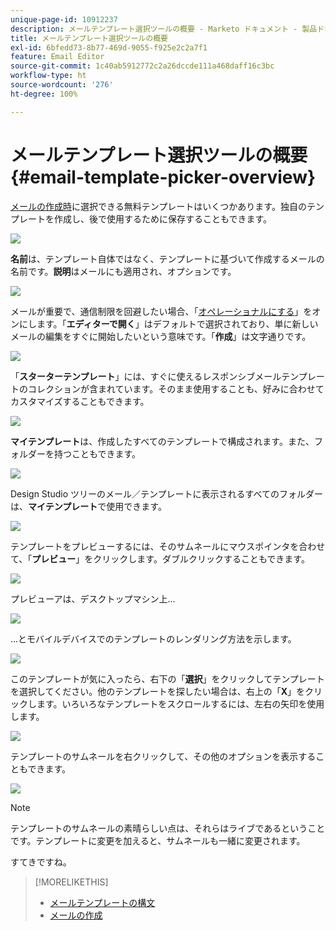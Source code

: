 ```yaml
---
unique-page-id: 10912237
description: メールテンプレート選択ツールの概要 - Marketo ドキュメント - 製品ドキュメント
title: メールテンプレート選択ツールの概要
exl-id: 6bfedd73-8b77-469d-9055-f925e2c2a7f1
feature: Email Editor
source-git-commit: 1c40ab5912772c2a26dccde111a468daff16c3bc
workflow-type: ht
source-wordcount: '276'
ht-degree: 100%

---
```


# メールテンプレート選択ツールの概要 {#email-template-picker-overview}

[メールの作成時](/help/marketo/product-docs/email-marketing/general/creating-an-email/create-an-email.md)に選択できる無料テンプレートはいくつかあります。独自のテンプレートを作成し、後で使用するために保存することもできます。

![](assets/email-template-picker-overview-1.png)

**名前**&#x200B;は、テンプレート自体ではなく、テンプレートに基づいて作成するメールの名前です。**説明**&#x200B;はメールにも適用され、オプションです。

![](assets/two-2.png)

メールが重要で、通信制限を回避したい場合、「[オペレーショナルにする](/help/marketo/product-docs/email-marketing/general/functions-in-the-editor/make-an-email-operational.md)」をオンにします。「**エディターで開く**」はデフォルトで選択されており、単に新しいメールの編集をすぐに開始したいという意味です。「**作成**」は文字通りです。

![](assets/three-2.png)

「**スターターテンプレート**」には、すぐに使えるレスポンシブメールテンプレートのコレクションが含まれています。そのまま使用することも、好みに合わせてカスタマイズすることもできます。

![](assets/email-template-picker-overview-4.png)

**マイテンプレート**&#x200B;は、作成したすべてのテンプレートで構成されます。また、フォルダーを持つこともできます。

![](assets/five-2.png)

Design Studio ツリーのメール／テンプレートに表示されるすべてのフォルダーは、**マイテンプレート**&#x200B;で使用できます。

![](assets/six-1.png)

テンプレートをプレビューするには、そのサムネールにマウスポインタを合わせて、「**プレビュー**」をクリックします。ダブルクリックすることもできます。

![](assets/seven-1.png)

プレビューアは、デスクトップマシン上...

![](assets/eight-1.png)

...とモバイルデバイスでのテンプレートのレンダリング方法を示します。

![](assets/nine-1.png)

このテンプレートが気に入ったら、右下の「**選択**」をクリックしてテンプレートを選択してください。他のテンプレートを探したい場合は、右上の「**X**」をクリックします。いろいろなテンプレートをスクロールするには、左右の矢印を使用します。

![](assets/ten-1.png)

テンプレートのサムネールを右クリックして、その他のオプションを表示することもできます。

![](assets/eleven-1.png)

>[!NOTE]
>
>テンプレートのサムネールの素晴らしい点は、それらはライブであるということです。テンプレートに変更を加えると、サムネールも一緒に変更されます。

すてきですね。

>[!MORELIKETHIS]
>
>* [メールテンプレートの構文](/help/marketo/product-docs/email-marketing/general/email-editor-2/email-template-syntax.md)
>* [メールの作成](/help/marketo/product-docs/email-marketing/general/creating-an-email/create-an-email.md)
